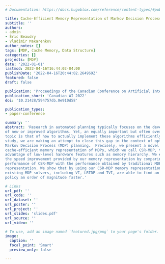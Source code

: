 ```yaml
---
# Documentation: https://docs.hugoblox.com/reference/content-types/#publications

title: Cache-Efficient Memory Representation of Markov Decision Processes
subtitle: ''
authors:
- admin
- Éric Beaudry
- Vladimir Makarenkov
author_notes: []
tags: [MDP, Cache Memory, Data Structure]
categories: []
projects: [MDP]
date: '2022-01-01'
lastmod: 2022-04-16T16:44:02-04:00
publishDate: '2022-04-16T20:44:02.264969Z'
featured: false
draft: false

publication: 'Proceedings of the Canadian Conference on Artificial Intelligence'
publication_short: 'Canadian AI 2022'
doi: '10.21428/594757db.0e910d58'

publication_types:
- paper-conference

summary: ''
abstract: 'Research in automated planning typically focuses on the development
of new or improved algorithms. Yet, an equally important but often overlooked
topic is that of how to actually implement these algorithms efficiently. In this
study, we are making an attempt to close this gap in the context of optimal
Markov Decision Process (MDP) planning.  Precisely, we present a novel
cache-efficient memory representation of MDPs, which we call CSR-MDP, that takes
advantage of low-level hardware features such as memory hierarchy. We evaluate
the speed improvement provided by our memory representation by comparing the
performance of CSR-MDP with the performance obtained by traditional MDP
representation. We show that by using our CSR-MDP memory representation,
existing MDP solvers, including VI, LRTDP and TVI, are able to find an optimal
policy an order of magnitude faster.'

# Links
url_pdf: ''
url_code: ''
url_dataset: ''
url_poster: ''
url_project: ''
url_slides: 'slides.pdf'
url_source: ''
url_video: ''

# To use, add an image named `featured.jpg/png` to your page's folder.
image:
  caption: ''
  focal_point: 'Smart'
  preview_only: false

---
```

